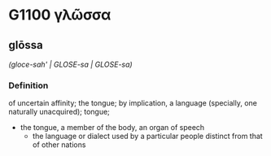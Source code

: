 # G1100 γλῶσσα

## glōssa

_(gloce-sah' | GLOSE-sa | GLOSE-sa)_

### Definition

of uncertain affinity; the tongue; by implication, a language (specially, one naturally unacquired); tongue; 

- the tongue, a member of the body, an organ of speech
  - the language or dialect used by a particular people distinct from that of other nations
